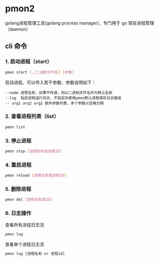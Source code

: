 # pmon2
golang进程管理工具(golang process manager)，专门用于 go 常驻进程管理 （daemon）

## cli 命令

### 1. 启动进程（start）

```bash
pmon start [./二进制文件名] [参数]
```
启动进程，可以传入若干参数，参数说明如下：

```shell
--name 进程名称，如果不传递，则以二进制文件名作为默认名称
--log  指定进程运行日志，不指定则使用pmon默认进程保存日志路径
-- arg1 arg2 arg2 额外参数列表，多个参数以空格分隔
```

### 2. 查看进程列表（list）

```bash
pmon list
```

### 3. 停止进程

```bash
pmon stop [进程名称或进程ID]
```

### 4. 重启进程

```bash
pmon reload [进程名称或进程ID]
```

### 5. 删除进程

```bash
pmon del [进程名称或ID]
```

### 6. 日志操作

查看所有进程日志流

```bash
pmon log
```

查看单个进程日志流

```bash
pmon log [进程名称 or 进程id]
```

